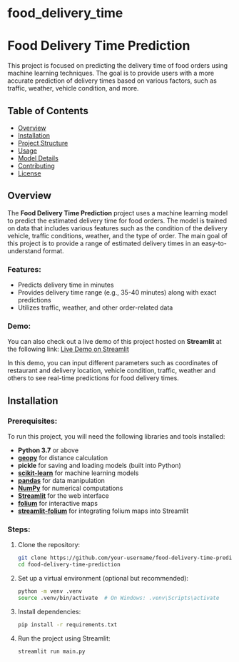 # food_delivery_time

# Food Delivery Time Prediction

This project is focused on predicting the delivery time of food orders using machine learning techniques. The goal is to provide users with a more accurate prediction of delivery times based on various factors, such as traffic, weather, vehicle condition, and more.

## Table of Contents
- [Overview](#overview)
- [Installation](#installation)
- [Project Structure](#project-structure)
- [Usage](#usage)
- [Model Details](#model-details)
- [Contributing](#contributing)
- [License](#license)

## Overview
The **Food Delivery Time Prediction** project uses a machine learning model to predict the estimated delivery time for food orders. The model is trained on data that includes various features such as the condition of the delivery vehicle, traffic conditions, weather, and the type of order. The main goal of this project is to provide a range of estimated delivery times in an easy-to-understand format.

### Features:
- Predicts delivery time in minutes
- Provides delivery time range (e.g., 35-40 minutes) along with exact predictions
- Utilizes traffic, weather, and other order-related data

### Demo:
You can also check out a live demo of this project hosted on **Streamlit** at the following link:
[Live Demo on Streamlit]([https://share.streamlit.io/your-username/food-delivery-time-prediction/main.py](https://fooddeliverytime-marynyk.streamlit.app/))

In this demo, you can input different parameters such as coordinates of restaurant and delivery location, vehicle condition, traffic, weather and others to see real-time predictions for food delivery times.

## Installation

### Prerequisites:
To run this project, you will need the following libraries and tools installed:

- **Python 3.7** or above
- **[geopy](https://geopy.readthedocs.io/en/stable/)** for distance calculation
- **pickle** for saving and loading models (built into Python)
- **[scikit-learn](https://scikit-learn.org/stable/)** for machine learning models
- **[pandas](https://pandas.pydata.org/)** for data manipulation
- **[NumPy](https://numpy.org/)** for numerical computations
- **[Streamlit](https://streamlit.io/)** for the web interface
- **[folium](https://python-visualization.github.io/folium/)** for interactive maps
- **[streamlit-folium](https://github.com/randyzwitch/streamlit-folium)** for integrating folium maps into Streamlit


### Steps:
1. Clone the repository:
    ```bash
    git clone https://github.com/your-username/food-delivery-time-prediction.git
    cd food-delivery-time-prediction
    ```

2. Set up a virtual environment (optional but recommended):
    ```bash
    python -m venv .venv
    source .venv/bin/activate  # On Windows: .venv\Scripts\activate
    ```

3. Install dependencies:
    ```bash
    pip install -r requirements.txt
    ```

4. Run the project using Streamlit:
    ```bash
    streamlit run main.py
    ```
